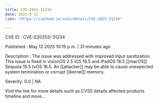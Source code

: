 ```yaml
---
title: CVE-2025-31234
date: 2025-5-12
lien: "https://cvefeed.io/vuln/detail/CVE-2025-31234"

---
```


CVE ID : CVE-[[2025]]-31234

Published :  May 12
2025
10:15 p.m. | 31 minutes ago

Description : The issue was addressed with improved input sanitization. This issue is fixed in visionOS 2.5
iOS 18.5 and iPadOS 18.5
[[macOS]] Sequoia 15.5
tvOS 18.5. An [[attacker]] may be able to cause unexpected system termination or corrupt [[kernel]] memory.

Severity: 0.0 | NA

Visit the link for more details
such as CVSS details
affected products
timeline
and more...
